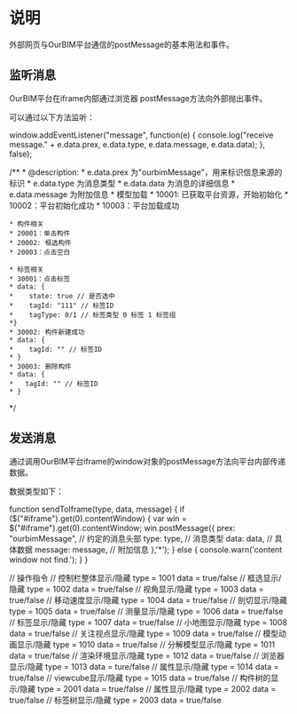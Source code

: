 <!--
 * @Author: zk
 * @Date: 2021-05-06 15:42:41
 * @LastEditors: zk
 * @LastEditTime: 2021-05-21 14:24:25
 * @description: 
-->
# 说明

外部网页与OurBIM平台通信的postMessage的基本用法和事件。

## 监听消息

OurBIM平台在iframe内部通过浏览器 postMessage方法向外部抛出事件。

可以通过以下方法监听：

window.addEventListener("message", function(e) {
    console.log("receive message." + e.data.prex, e.data.type, e.data.message, e.data.data);
}, false);

/**
    * @description:
    * e.data.prex 为"ourbimMessage"，用来标识信息来源的标识
    * e.data.type 为消息类型
    * e.data.data 为消息的详细信息
    * e.data.message 为附加信息
    * 模型加载
    * 10001: 已获取平台资源，开始初始化
    * 10002：平台初始化成功
    * 10003：平台加载成功
    
    * 构件相关
    * 20001：单击构件
    * 20002: 框选构件
    * 20003：点击空白

    * 标签相关
    * 30001：点击标签
    * data: {
    *    state: true // 是否选中
    *    tagId: "111" // 标签ID
    *    tagType: 0/1 // 标签类型 0 标签 1 标签组
    *}
    * 30002: 构件新建成功
    * data: {
    *    tagId: "" // 标签ID        
    * }
    * 30003: 删除构件
    * data: {
    *   tagId: "" // 标签ID
    * }
*/


## 发送消息

通过调用OurBIM平台iframe的window对象的postMessage方法向平台内部传递数据。

数据类型如下：

function sendToIframe(type, data, message) {
    if ($("#iframe").get(0).contentWindow) {
        var win = $("#iframe").get(0).contentWindow;
        win.postMessage({
            prex: "ourbimMessage", // 约定的消息头部
            type: type,         // 消息类型
            data: data,         // 具体数据
            message: message,   // 附加信息
        },'*');
    } else {
        console.warn('content window not find.');
    }
}

// 操作指令
// 控制栏整体显示/隐藏
    type = 1001 
    data = true/false
// 框选显示/隐藏
    type = 1002
    data = true/false
// 视角显示/隐藏
    type = 1003
    data = true/false
// 移动速度显示/隐藏
    type = 1004
    data = true/false
// 剖切显示/隐藏
    type = 1005
    data = true/false
// 测量显示/隐藏
    type = 1006
    data = true/false
// 标签显示/隐藏
    type = 1007
    data = true/false
// 小地图显示/隐藏
    type = 1008
    data = true/false
// 关注视点显示/隐藏
    type = 1009
    data = true/false
// 模型动画显示/隐藏
    type = 1010
    data = true/false
// 分解模型显示/隐藏
    type = 1011
    data = true/false
// 渲染环境显示/隐藏
    type = 1012
    data = true/false
// 浏览器显示/隐藏
    type = 1013
    data = ture/false
// 属性显示/隐藏
    type = 1014
    data = true/false
// viewcube显示/隐藏
    type = 1015
    data = true/false
// 构件树的显示/隐藏
    type = 2001
    data = true/false
// 属性显示/隐藏
    type = 2002
    data = true/false
// 标签树显示/隐藏
    type = 2003
    data = true/false
